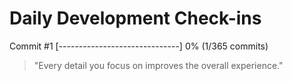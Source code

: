 # Daily Development Check-ins

Commit #1
[------------------------------] 0% (1/365 commits)

> "Every detail you focus on improves the overall experience."
